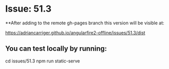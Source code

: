 # Issue: 51.3

**After adding to the remote gh-pages branch this version will be visible at:

https://adriancarriger.github.io/angularfire2-offline/issues/51.3/dist

## You can test locally by running:

cd issues/51.3
npm run static-serve
